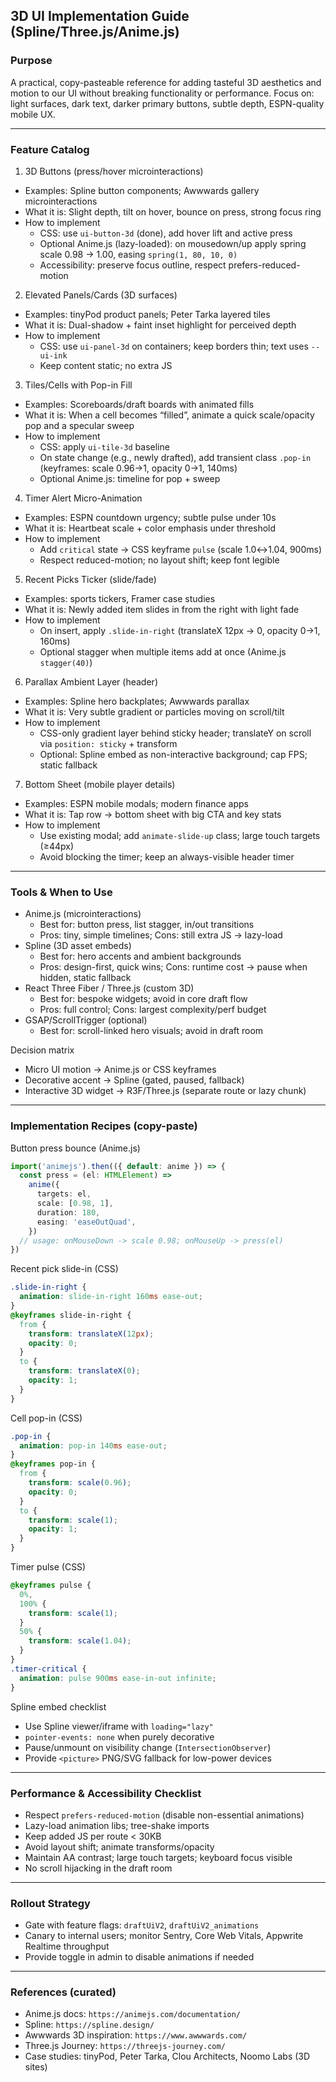 ## 3D UI Implementation Guide (Spline/Three.js/Anime.js)

### Purpose

A practical, copy-pasteable reference for adding tasteful 3D aesthetics and motion to our UI without breaking functionality or performance. Focus on: light surfaces, dark text, darker primary buttons, subtle depth, ESPN-quality mobile UX.

---

### Feature Catalog

1. 3D Buttons (press/hover microinteractions)

- Examples: Spline button components; Awwwards gallery microinteractions
- What it is: Slight depth, tilt on hover, bounce on press, strong focus ring
- How to implement
  - CSS: use `ui-button-3d` (done), add hover lift and active press
  - Optional Anime.js (lazy-loaded): on mousedown/up apply spring scale 0.98 → 1.00, easing `spring(1, 80, 10, 0)`
  - Accessibility: preserve focus outline, respect prefers-reduced-motion

2. Elevated Panels/Cards (3D surfaces)

- Examples: tinyPod product panels; Peter Tarka layered tiles
- What it is: Dual-shadow + faint inset highlight for perceived depth
- How to implement
  - CSS: use `ui-panel-3d` on containers; keep borders thin; text uses `--ui-ink`
  - Keep content static; no extra JS

3. Tiles/Cells with Pop-in Fill

- Examples: Scoreboards/draft boards with animated fills
- What it is: When a cell becomes “filled”, animate a quick scale/opacity pop and a specular sweep
- How to implement
  - CSS: apply `ui-tile-3d` baseline
  - On state change (e.g., newly drafted), add transient class `.pop-in` (keyframes: scale 0.96→1, opacity 0→1, 140ms)
  - Optional Anime.js: timeline for pop + sweep

4. Timer Alert Micro-Animation

- Examples: ESPN countdown urgency; subtle pulse under 10s
- What it is: Heartbeat scale + color emphasis under threshold
- How to implement
  - Add `critical` state → CSS keyframe `pulse` (scale 1.0↔1.04, 900ms)
  - Respect reduced-motion; no layout shift; keep font legible

5. Recent Picks Ticker (slide/fade)

- Examples: sports tickers, Framer case studies
- What it is: Newly added item slides in from the right with light fade
- How to implement
  - On insert, apply `.slide-in-right` (translateX 12px → 0, opacity 0→1, 160ms)
  - Optional stagger when multiple items add at once (Anime.js `stagger(40)`)

6. Parallax Ambient Layer (header)

- Examples: Spline hero backplates; Awwwards parallax
- What it is: Very subtle gradient or particles moving on scroll/tilt
- How to implement
  - CSS-only gradient layer behind sticky header; translateY on scroll via `position: sticky` + transform
  - Optional: Spline embed as non-interactive background; cap FPS; static fallback

7. Bottom Sheet (mobile player details)

- Examples: ESPN mobile modals; modern finance apps
- What it is: Tap row → bottom sheet with big CTA and key stats
- How to implement
  - Use existing modal; add `animate-slide-up` class; large touch targets (≥44px)
  - Avoid blocking the timer; keep an always-visible header timer

---

### Tools & When to Use

- Anime.js (microinteractions)
  - Best for: button press, list stagger, in/out transitions
  - Pros: tiny, simple timelines; Cons: still extra JS → lazy-load
- Spline (3D asset embeds)
  - Best for: hero accents and ambient backgrounds
  - Pros: design-first, quick wins; Cons: runtime cost → pause when hidden, static fallback
- React Three Fiber / Three.js (custom 3D)
  - Best for: bespoke widgets; avoid in core draft flow
  - Pros: full control; Cons: largest complexity/perf budget
- GSAP/ScrollTrigger (optional)
  - Best for: scroll-linked hero visuals; avoid in draft room

Decision matrix

- Micro UI motion → Anime.js or CSS keyframes
- Decorative accent → Spline (gated, paused, fallback)
- Interactive 3D widget → R3F/Three.js (separate route or lazy chunk)

---

### Implementation Recipes (copy-paste)

Button press bounce (Anime.js)

```ts
import('animejs').then(({ default: anime }) => {
  const press = (el: HTMLElement) =>
    anime({
      targets: el,
      scale: [0.98, 1],
      duration: 180,
      easing: 'easeOutQuad',
    })
  // usage: onMouseDown -> scale 0.98; onMouseUp -> press(el)
})
```

Recent pick slide-in (CSS)

```css
.slide-in-right {
  animation: slide-in-right 160ms ease-out;
}
@keyframes slide-in-right {
  from {
    transform: translateX(12px);
    opacity: 0;
  }
  to {
    transform: translateX(0);
    opacity: 1;
  }
}
```

Cell pop-in (CSS)

```css
.pop-in {
  animation: pop-in 140ms ease-out;
}
@keyframes pop-in {
  from {
    transform: scale(0.96);
    opacity: 0;
  }
  to {
    transform: scale(1);
    opacity: 1;
  }
}
```

Timer pulse (CSS)

```css
@keyframes pulse {
  0%,
  100% {
    transform: scale(1);
  }
  50% {
    transform: scale(1.04);
  }
}
.timer-critical {
  animation: pulse 900ms ease-in-out infinite;
}
```

Spline embed checklist

- Use Spline viewer/iframe with `loading="lazy"`
- `pointer-events: none` when purely decorative
- Pause/unmount on visibility change (`IntersectionObserver`)
- Provide `<picture>` PNG/SVG fallback for low-power devices

---

### Performance & Accessibility Checklist

- Respect `prefers-reduced-motion` (disable non-essential animations)
- Lazy-load animation libs; tree-shake imports
- Keep added JS per route < 30KB
- Avoid layout shift; animate transforms/opacity
- Maintain AA contrast; large touch targets; keyboard focus visible
- No scroll hijacking in the draft room

---

### Rollout Strategy

- Gate with feature flags: `draftUiV2`, `draftUiV2_animations`
- Canary to internal users; monitor Sentry, Core Web Vitals, Appwrite Realtime throughput
- Provide toggle in admin to disable animations if needed

---

### References (curated)

- Anime.js docs: `https://animejs.com/documentation/`
- Spline: `https://spline.design/`
- Awwwards 3D inspiration: `https://www.awwwards.com/`
- Three.js Journey: `https://threejs-journey.com/`
- Case studies: tinyPod, Peter Tarka, Clou Architects, Noomo Labs (3D sites)
